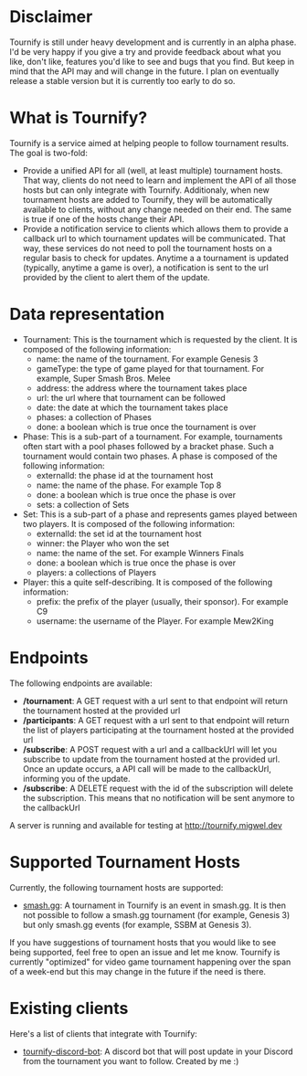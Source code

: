 # Disclaimer
Tournify is still under heavy development and is currently in an alpha phase. I'd be very happy if you give a try and provide feedback about what you like, don't like, features you'd like to see and bugs that you find. But keep in mind that the API may and will change in the future. I plan on eventually release a stable version but it is currently too early to do so.

# What is Tournify?
Tournify is a service aimed at helping people to follow tournament results. The goal is two-fold:
* Provide a unified API for all (well, at least multiple) tournament hosts. That way, clients do not need to learn and implement the API of all those hosts but can only integrate with Tournify. Additionaly, when new tournament hosts are added to Tournify, they will be automatically available to clients, without any change needed on their end. The same is true if one of the hosts change their API.
* Provide a notification service to clients which allows them to provide a callback url to which tournament updates will be communicated. That way, these services do not need to poll the tournament hosts on a regular basis to check for updates. Anytime a a tournament is updated (typically, anytime a game is over), a notification is sent to the url provided by the client to alert them of the update.

# Data representation
* Tournament: This is the tournament which is requested by the client. It is composed of the following information:
  * name: the name of the tournament. For example Genesis 3
  * gameType: the type of game played for that tournament. For example, Super Smash Bros. Melee
  * address: the address where the tournament takes place
  * url: the url where that tournament can be followed
  * date: the date at which the tournament takes place
  * phases: a collection of Phases
  * done: a boolean which is true once the tournament is over
* Phase: This is a sub-part of a tournament. For example, tournaments often start with a pool phases followed by a bracket phase. Such a tournament would contain two phases. A phase is composed of the following information:
  * externalId: the phase id at the tournament host
  * name: the name of the phase. For example Top 8
  * done: a boolean which is true once the phase is over
  * sets: a collection of Sets
* Set: This is a sub-part of a phase and represents games played between two players. It is composed of the following information:
  * externalId: the set id at the tournament host
  * winner: the Player who won the set
  * name: the name of the set. For example Winners Finals
  * done: a boolean which is true once the phase is over
  * players: a collections of Players
* Player: this a quite self-describing. It is composed of the following information:
  * prefix: the prefix of the player (usually, their sponsor). For example C9
  * username: the username of the Player. For example Mew2King

# Endpoints

The following endpoints are available:
* **/tournament**: A GET request with a url sent to that endpoint will return the tournament hosted at the provided url
* **/participants**: A GET request with a url sent to that endpoint will return the list of players participating at the tournament hosted at the provided url
* **/subscribe**: A POST request with a url and a callbackUrl will let you subscribe to update from the tournament hosted at the provided url. Once an update occurs, a API call will be made to the callbackUrl, informing you of the update.
* **/subscribe**: A DELETE request with the id of the subscription will delete the subscription. This means that no notification will be sent anymore to the callbackUrl

A server is running and available for testing at http://tournify.migwel.dev

# Supported Tournament Hosts
Currently, the following tournament hosts are supported:
* [smash.gg](https://smash.gg/): A tournament in Tournify is an event in smash.gg. It is then not possible to follow a smash.gg tournament (for example, Genesis 3) but only smash.gg events (for example, SSBM at Genesis 3).

If you have suggestions of tournament hosts that you would like to see being supported, feel free to open an issue and let me know. Tournify is currently "optimized" for video game tournament happening over the span of a week-end but this may change in the future if the need is there.

# Existing clients
Here's a list of clients that integrate with Tournify:
* [tournify-discord-bot](https://github.com/Migwel/tournify_discord_bot): A discord bot that will post update in your Discord from the tournament you want to follow. Created by me :) 
